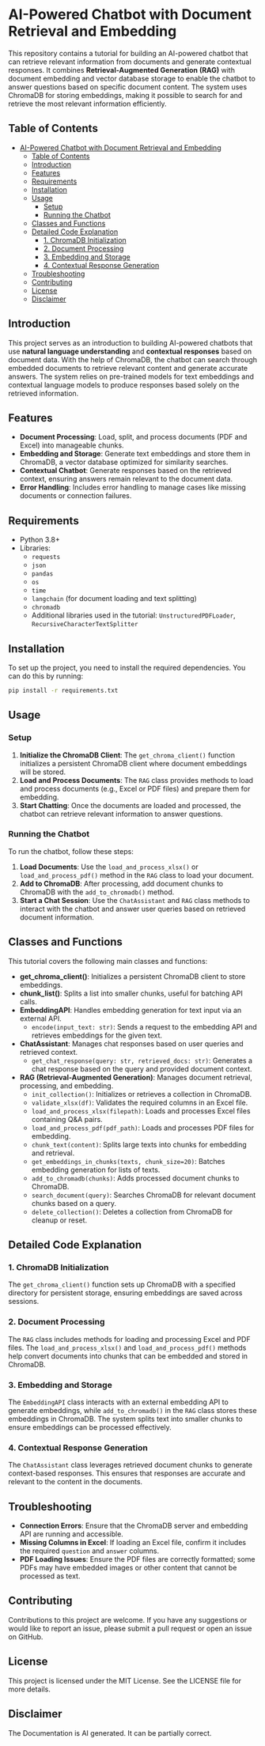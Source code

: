 # AI-Powered Chatbot with Document Retrieval and Embedding

This repository contains a tutorial for building an AI-powered chatbot that can retrieve relevant information from documents and generate contextual responses. It combines **Retrieval-Augmented Generation (RAG)** with document embedding and vector database storage to enable the chatbot to answer questions based on specific document content. The system uses ChromaDB for storing embeddings, making it possible to search for and retrieve the most relevant information efficiently.

## Table of Contents
- [AI-Powered Chatbot with Document Retrieval and Embedding](#ai-powered-chatbot-with-document-retrieval-and-embedding)
  - [Table of Contents](#table-of-contents)
  - [Introduction](#introduction)
  - [Features](#features)
  - [Requirements](#requirements)
  - [Installation](#installation)
  - [Usage](#usage)
    - [Setup](#setup)
    - [Running the Chatbot](#running-the-chatbot)
  - [Classes and Functions](#classes-and-functions)
  - [Detailed Code Explanation](#detailed-code-explanation)
    - [1. ChromaDB Initialization](#1-chromadb-initialization)
    - [2. Document Processing](#2-document-processing)
    - [3. Embedding and Storage](#3-embedding-and-storage)
    - [4. Contextual Response Generation](#4-contextual-response-generation)
  - [Troubleshooting](#troubleshooting)
  - [Contributing](#contributing)
  - [License](#license)
  - [Disclaimer](#disclaimer)

## Introduction

This project serves as an introduction to building AI-powered chatbots that use **natural language understanding** and **contextual responses** based on document data. With the help of ChromaDB, the chatbot can search through embedded documents to retrieve relevant content and generate accurate answers. The system relies on pre-trained models for text embeddings and contextual language models to produce responses based solely on the retrieved information.

## Features
- **Document Processing**: Load, split, and process documents (PDF and Excel) into manageable chunks.
- **Embedding and Storage**: Generate text embeddings and store them in ChromaDB, a vector database optimized for similarity searches.
- **Contextual Chatbot**: Generate responses based on the retrieved context, ensuring answers remain relevant to the document data.
- **Error Handling**: Includes error handling to manage cases like missing documents or connection failures.

## Requirements
- Python 3.8+
- Libraries:
  - `requests`
  - `json`
  - `pandas`
  - `os`
  - `time`
  - `langchain` (for document loading and text splitting)
  - `chromadb`
  - Additional libraries used in the tutorial: `UnstructuredPDFLoader`, `RecursiveCharacterTextSplitter`

## Installation

To set up the project, you need to install the required dependencies. You can do this by running:

```bash
pip install -r requirements.txt
```

## Usage

### Setup

1. **Initialize the ChromaDB Client**: The `get_chroma_client()` function initializes a persistent ChromaDB client where document embeddings will be stored.
2. **Load and Process Documents**: The `RAG` class provides methods to load and process documents (e.g., Excel or PDF files) and prepare them for embedding.
3. **Start Chatting**: Once the documents are loaded and processed, the chatbot can retrieve relevant information to answer questions.

### Running the Chatbot

To run the chatbot, follow these steps:

1. **Load Documents**: Use the `load_and_process_xlsx()` or `load_and_process_pdf()` method in the `RAG` class to load your document.
2. **Add to ChromaDB**: After processing, add document chunks to ChromaDB with the `add_to_chromadb()` method.
3. **Start a Chat Session**: Use the `ChatAssistant` and `RAG` class methods to interact with the chatbot and answer user queries based on retrieved document information.

## Classes and Functions

This tutorial covers the following main classes and functions:

- **get_chroma_client()**: Initializes a persistent ChromaDB client to store embeddings.
- **chunk_list()**: Splits a list into smaller chunks, useful for batching API calls.
- **EmbeddingAPI**: Handles embedding generation for text input via an external API.
  - `encode(input_text: str)`: Sends a request to the embedding API and retrieves embeddings for the given text.
- **ChatAssistant**: Manages chat responses based on user queries and retrieved context.
  - `get_chat_response(query: str, retrieved_docs: str)`: Generates a chat response based on the query and provided document context.
- **RAG (Retrieval-Augmented Generation)**: Manages document retrieval, processing, and embedding.
  - `init_collection()`: Initializes or retrieves a collection in ChromaDB.
  - `validate_xlsx(df)`: Validates the required columns in an Excel file.
  - `load_and_process_xlsx(filepath)`: Loads and processes Excel files containing Q&A pairs.
  - `load_and_process_pdf(pdf_path)`: Loads and processes PDF files for embedding.
  - `chunk_text(content)`: Splits large texts into chunks for embedding and retrieval.
  - `get_embeddings_in_chunks(texts, chunk_size=20)`: Batches embedding generation for lists of texts.
  - `add_to_chromadb(chunks)`: Adds processed document chunks to ChromaDB.
  - `search_document(query)`: Searches ChromaDB for relevant document chunks based on a query.
  - `delete_collection()`: Deletes a collection from ChromaDB for cleanup or reset.

## Detailed Code Explanation

### 1. ChromaDB Initialization
The `get_chroma_client()` function sets up ChromaDB with a specified directory for persistent storage, ensuring embeddings are saved across sessions.

### 2. Document Processing
The `RAG` class includes methods for loading and processing Excel and PDF files. The `load_and_process_xlsx()` and `load_and_process_pdf()` methods help convert documents into chunks that can be embedded and stored in ChromaDB.

### 3. Embedding and Storage
The `EmbeddingAPI` class interacts with an external embedding API to generate embeddings, while `add_to_chromadb()` in the `RAG` class stores these embeddings in ChromaDB. The system splits text into smaller chunks to ensure embeddings can be processed effectively.

### 4. Contextual Response Generation
The `ChatAssistant` class leverages retrieved document chunks to generate context-based responses. This ensures that responses are accurate and relevant to the content in the documents.

## Troubleshooting

- **Connection Errors**: Ensure that the ChromaDB server and embedding API are running and accessible.
- **Missing Columns in Excel**: If loading an Excel file, confirm it includes the required `question` and `answer` columns.
- **PDF Loading Issues**: Ensure the PDF files are correctly formatted; some PDFs may have embedded images or other content that cannot be processed as text.

## Contributing

Contributions to this project are welcome. If you have any suggestions or would like to report an issue, please submit a pull request or open an issue on GitHub.

## License

This project is licensed under the MIT License. See the LICENSE file for more details.

## Disclaimer

The Documentation is AI generated. It can be partially correct.
